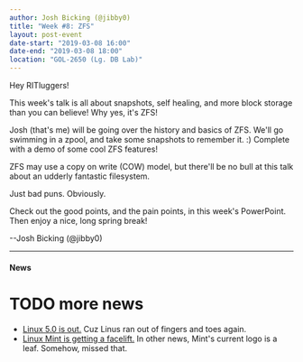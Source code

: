 ```yaml
---
author: Josh Bicking (@jibby0)
title: "Week #8: ZFS"
layout: post-event
date-start: "2019-03-08 16:00"
date-end: "2019-03-08 18:00"
location: "GOL-2650 (Lg. DB Lab)"
---
```


Hey RITluggers!

This week's talk is all about snapshots, self healing, and more block storage than you can believe! Why yes, it's ZFS!

Josh (that's me) will be going over the history and basics of ZFS. We'll go swimming in a zpool, and take some snapshots to remember it. :) Complete with a demo of some cool ZFS features!

ZFS may use a copy on write (COW) model, but there'll be no bull at this talk about an udderly fantastic filesystem.

Just bad puns. Obviously.

Check out the good points, and the pain points, in this week's PowerPoint. Then enjoy a nice, long spring break!

--Josh Bicking (@jibby0)

---

#### News

# TODO more news
* [Linux 5.0 is out.](http://lkml.iu.edu/hypermail/linux/kernel/1903.0/01288.html) Cuz Linus ran out of fingers and toes again.
* [Linux Mint is getting a facelift.](https://blog.linuxmint.com/?p=3732) In other news, Mint's current logo is a leaf. Somehow, missed that.
